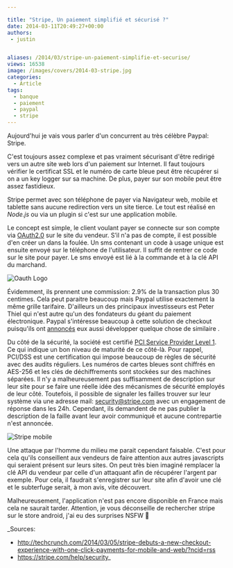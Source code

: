 ```yaml
---

title: "Stripe, Un paiement simplifié et sécurisé ?"
date: 2014-03-11T20:49:27+00:00
authors:
 - justin


aliases: /2014/03/stripe-un-paiement-simplifie-et-securise/
views: 16538
image: /images/covers/2014-03-stripe.jpg
categories:
  - Article
tags:
  - banque
  - paiement
  - paypal
  - stripe
---
```

Aujourd'hui je vais vous parler d'un concurrent au très célèbre Paypal: Stripe.

C'est toujours assez complexe et pas vraiment sécurisant d'être redirigé vers un autre site web lors d'un paiement sur Internet. Il faut toujours vérifier le certificat SSL et le numéro de carte bleue peut être récupérer si on a un key logger sur sa machine. De plus, payer sur son mobile peut être assez fastidieux.

Stripe permet avec son téléphone de payer via Navigateur web, mobile et tablette sans aucune redirection vers un site tierce. Le tout est réalisé en _Node.js_ ou via un plugin si c'est sur une application mobile.

Le concept est simple, le client voulant payer se connecte sur son compte via [OAuth2.0](http://oauth.net/2/) sur le site du vendeur. S’il n'a pas de compte, il est possible d'en créer un dans la foulée. Un sms contenant un code à usage unique est ensuite envoyé sur le téléphone de l'utilisateur. Il suffit de rentrer ce code sur le site pour payer. Le sms envoyé est lié à la commande et à la clé API du marchand.

![Oauth Logo](/images/misc/2014-03-598px-Oauth_logo.svg_.jpg)

Évidemment, ils prennent une commission: 2.9% de la transaction plus 30 centimes. Cela peut paraitre beaucoup mais Paypal utilise exactement la même grille tarifaire. D'ailleurs un des principaux investisseurs est Peter Thiel qui n'est autre qu'un des fondateurs du géant du paiement électronique. Paypal s'intéresse beaucoup à cette solution de checkout puisqu'ils ont [annoncés](http://techcrunch.com/2014/01/13/paypal-debuts-a-simpler-native-checkout-experience-for-merchants-and-expand-beacon-internationally/) eux aussi développer quelque chose de similaire .

Du côté de la sécurité, la société est certifié [PCI Service Provider Level 1](http://www.visa.com/splisting/searchGrsp.do?companyNameCriteria=stripe). Ce qui indique un bon niveau de maturité de ce côté-là. Pour rappel, PCI/DSS est une certification qui impose beaucoup de règles de sécurité avec des audits réguliers. Les numéros de cartes bleues sont chiffrés en AES-256 et les clés de déchiffrements sont stockées sur des machines séparées. Il n'y a malheureusement pas suffisamment de description sur leur site pour se faire une réelle idée des mécanismes de sécurité employés de leur côté. Toutefois, il possible de signaler les failles trouver sur leur système via une adresse mail: security@stripe.com avec un engagement de réponse dans les 24h. Cependant, ils demandent de ne pas publier la description de la faille avant leur avoir communiqué et aucune contrepartie n'est annoncée.

![Stripe mobile](/images/misc/2014-03-stripe-mobile.jpg)

Une attaque par l'homme du milieu me parait cependant faisable. C'est pour cela qu'ils conseillent aux vendeurs de faire attention aux autres javascripts qui seraient présent sur leurs sites. On peut très bien imaginé remplacer la clé API du vendeur par celle d'un attaquant afin de récupérer l'argent par exemple. Pour cela, il faudrait s'enregistrer sur leur site afin d'avoir une clé et le subterfuge serait, à mon avis, vite découvert.

Malheureusement, l'application n'est pas encore disponible en France mais cela ne saurait tarder. Attention, je vous déconseille de rechercher stripe sur le store android, j'ai eu des surprises NSFW 🙂


_Sources:

- <http://techcrunch.com/2014/03/05/stripe-debuts-a-new-checkout-experience-with-one-click-payments-for-mobile-and-web/?ncid=rss>
- <https://stripe.com/help/security>_
